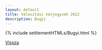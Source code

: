 ```yaml
---
layout: default
title: Választási névjegyzék 2022
description: Bugyi
---
```


{% include settlementHTMLs/Bugyi.html %}

[Vissza](../)